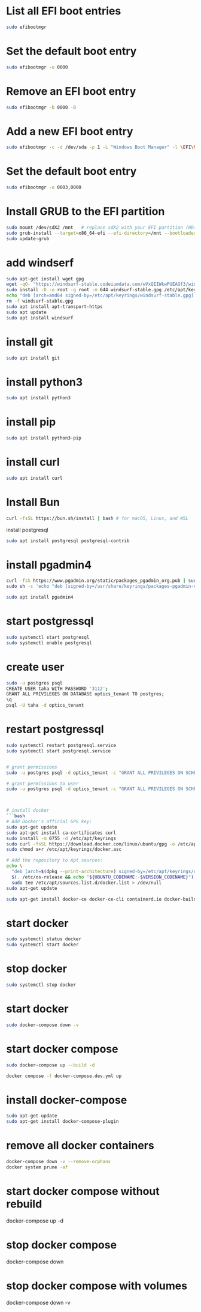 # List all EFI boot entries
```bash
sudo efibootmgr
```

# Set the default boot entry
```bash
sudo efibootmgr -o 0000
```

# Remove an EFI boot entry
```bash
sudo efibootmgr -b 0000 -B
```

# Add a new EFI boot entry
```bash
sudo efibootmgr -c -d /dev/sda -p 1 -L "Windows Boot Manager" -l \EFI\Microsoft\Boot\bootmgfw.efi
```

# Set the default boot entry
```bash
sudo efibootmgr -o 0003,0000
```

# Install GRUB to the EFI partition
```bash
sudo mount /dev/sdX2 /mnt   # replace sdX2 with your EFI partition (HD(2,GPT,...))
sudo grub-install --target=x86_64-efi --efi-directory=/mnt --bootloader-id=ubuntu --recheck
sudo update-grub
```

# add windserf
```bash
sudo apt-get install wget gpg
wget -qO- "https://windsurf-stable.codeiumdata.com/wVxQEIWkwPUEAGf3/windsurf.gpg" | gpg --dearmor > windsurf-stable.gpg
sudo install -D -o root -g root -m 644 windsurf-stable.gpg /etc/apt/keyrings/windsurf-stable.gpg
echo "deb [arch=amd64 signed-by=/etc/apt/keyrings/windsurf-stable.gpg] https://windsurf-stable.codeiumdata.com/wVxQEIWkwPUEAGf3/apt stable main" | sudo tee /etc/apt/sources.list.d/windsurf.list > /dev/null
rm -f windsurf-stable.gpg
sudo apt install apt-transport-https
sudo apt update
sudo apt install windsurf
```
# install git
```bash
sudo apt install git
```



# install python3
```bash
sudo apt install python3
```

# install pip
```bash
sudo apt install python3-pip
```

# install curl
```bash
sudo apt install curl
```

# Install Bun
```bash
curl -fsSL https://bun.sh/install | bash # for macOS, Linux, and WSL
```
install postgresql
```bash
sudo apt install postgresql postgresql-contrib
```


<!-- install pgadmin4 -->

# install pgadmin4
```bash
curl -fsS https://www.pgadmin.org/static/packages_pgadmin_org.pub | sudo gpg --dearmor -o /usr/share/keyrings/packages-pgadmin-org.gpg
sudo sh -c 'echo "deb [signed-by=/usr/share/keyrings/packages-pgadmin-org.gpg] https://ftp.postgresql.org/pub/pgadmin/pgadmin4/apt/$(lsb_release -cs) pgadmin4 main" > /etc/apt/sources.list.d/pgadmin4.list && apt update'

sudo apt install pgadmin4
```
# start postgressql
```bash
sudo systemctl start postgresql
sudo systemctl enable postgresql
```

# create user
```bash
sudo -u postgres psql
CREATE USER taha WITH PASSWORD '3112';
GRANT ALL PRIVILEGES ON DATABASE optics_tenant TO postgres;
\q
psql -U taha -d optics_tenant
```

# restart postgressql
```bash
sudo systemctl restart postgresql.service
sudo systemctl start postgresql.service


# grant permissions
sudo -u postgres psql -d optics_tenant -c "GRANT ALL PRIVILEGES ON SCHEMA public TO taha; GRANT ALL PRIVILEGES ON ALL TABLES IN SCHEMA public TO taha; GRANT ALL PRIVILEGES ON ALL SEQUENCES IN SCHEMA public TO taha; ALTER DEFAULT PRIVILEGES IN SCHEMA public GRANT ALL ON TABLES TO taha; ALTER DEFAULT PRIVILEGES IN SCHEMA public GRANT ALL ON SEQUENCES TO taha;"

# grant permissions to user
sudo -u postgres psql -d optics_tenant -c "GRANT ALL PRIVILEGES ON SCHEMA public TO taha; GRANT ALL PRIVILEGES ON ALL TABLES IN SCHEMA public TO taha; GRANT ALL PRIVILEGES ON ALL SEQUENCES IN SCHEMA public TO taha; ALTER DEFAULT PRIVILEGES IN SCHEMA public GRANT ALL ON TABLES TO taha; ALTER DEFAULT PRIVILEGES IN SCHEMA public GRANT ALL ON SEQUENCES TO taha;"



# install docker
```bash
# Add Docker's official GPG key:
sudo apt-get update
sudo apt-get install ca-certificates curl
sudo install -m 0755 -d /etc/apt/keyrings
sudo curl -fsSL https://download.docker.com/linux/ubuntu/gpg -o /etc/apt/keyrings/docker.asc
sudo chmod a+r /etc/apt/keyrings/docker.asc

# Add the repository to Apt sources:
echo \
  "deb [arch=$(dpkg --print-architecture) signed-by=/etc/apt/keyrings/docker.asc] https://download.docker.com/linux/ubuntu \
  $(. /etc/os-release && echo "${UBUNTU_CODENAME:-$VERSION_CODENAME}") stable" | \
  sudo tee /etc/apt/sources.list.d/docker.list > /dev/null
sudo apt-get update
```
```bash
sudo apt-get install docker-ce docker-ce-cli containerd.io docker-buildx-plugin docker-compose-plugin
```
# start docker
```bash
sudo systemctl status docker
sudo systemctl start docker
```
# stop docker
```bash
sudo systemctl stop docker
```
# start docker
```bash
sudo docker-compose down -v

```

# start docker compose
```bash
sudo docker-compose up --build -d

docker compose -f docker-compose.dev.yml up

```

# install docker-compose
```bash
sudo apt-get update
sudo apt-get install docker-compose-plugin
```

# remove all docker containers
```bash
docker-compose down -v --remove-orphans
docker system prune -af
```
# start docker compose without rebuild
docker-compose up -d


# stop docker compose
docker-compose down

# stop docker compose with volumes
docker-compose down -v
